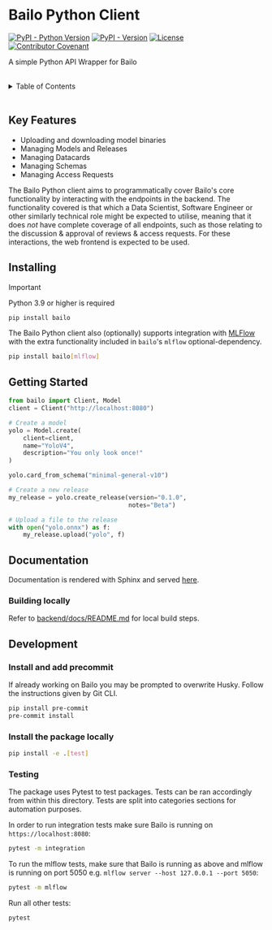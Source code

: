 # Bailo Python Client

[![PyPI - Python Version][pypi-python-version-shield]][pypi-url] [![PyPI - Version][pypi-version-shield]][pypi-url]
[![License][license-shield]][license-url] [![Contributor Covenant][code-of-conduct-shield]][code-of-conduct-url]

A simple Python API Wrapper for Bailo

<br />

<!-- TABLE OF CONTENTS -->
<details>
    <summary>Table of Contents</summary>
    <ol>
        <li>
            <a href="#key-features">Key Features</a>
        </li>
        <li>
            <a href="#installing">Installing</a>
        </li>
        <li>
            <a href="#getting-started">Getting Started</a>
        </li>
        <li>
            <a href="#documentation">Documentation</a>
            <ul>
                <li><a href="#building-locally">Building Locally</a></li>
            </ul>
        </li>
        <li>
            <a href="#development">Development</a>
            <ul>
                <li><a href="#install-and-add-precommit">Install and add precommit</a></li>
                <li><a href="#install-the-package-locally">Install the package locally</a></li>
                <li><a href="#testing">Testing</a></li>
            </ul>
        </li>
    </ol>
</details>

<br />

## Key Features

- Uploading and downloading model binaries
- Managing Models and Releases
- Managing Datacards
- Managing Schemas
- Managing Access Requests

The Bailo Python client aims to programmatically cover Bailo's core functionality by interacting with the endpoints in
the backend. The functionality covered is that which a Data Scientist, Software Engineer or other similarly technical
role might be expected to utilise, meaning that it does _not_ have complete coverage of all endpoints, such as those
relating to the discussion & approval of reviews & access requests. For these interactions, the web frontend is expected
to be used.

## Installing

<!-- prettier-ignore-start -->
> [!IMPORTANT]
> Python 3.9 or higher is required
<!-- prettier-ignore-end -->

```bash
pip install bailo
```

The Bailo Python client also (optionally) supports integration with [MLFlow](https://mlflow.org/) with the extra
functionality included in `bailo`'s `mlflow` optional-dependency.

```bash
pip install bailo[mlflow]
```

## Getting Started

```python
from bailo import Client, Model
client = Client("http://localhost:8080")

# Create a model
yolo = Model.create(
    client=client,
    name="YoloV4",
    description="You only look once!"
)

yolo.card_from_schema("minimal-general-v10")

# Create a new release
my_release = yolo.create_release(version="0.1.0",
                                 notes="Beta")

# Upload a file to the release
with open("yolo.onnx") as f:
    my_release.upload("yolo", f)
```

## Documentation

Documentation is rendered with Sphinx and served [here](https://gchq.github.io/Bailo/docs/python/index.html).

### Building locally

Refer to [backend/docs/README.md](../../backend/docs/README.md) for local build steps.

## Development

### Install and add precommit

If already working on Bailo you may be prompted to overwrite Husky. Follow the instructions given by Git CLI.

```bash
pip install pre-commit
pre-commit install
```

### Install the package locally

```bash
pip install -e .[test]
```

### Testing

The package uses Pytest to test packages. Tests can be ran accordingly from within this directory. Tests are split into
categories sections for automation purposes.

In order to run integration tests make sure Bailo is running on `https://localhost:8080`:

```bash
pytest -m integration
```

To run the mlflow tests, make sure that Bailo is running as above and mlflow is running on port 5050 e.g.
`mlflow server --host 127.0.0.1 --port 5050`:

```bash
pytest -m mlflow
```

Run all other tests:

```bash
pytest
```

<!-- MARKDOWN LINKS & IMAGES -->
<!-- https://www.markdownguide.org/basic-syntax/#reference-style-links -->

[pypi-url]: https://pypi.org/project/bailo/
[pypi-version-shield]: https://img.shields.io/pypi/v/bailo?style=for-the-badge
[pypi-python-version-shield]: https://img.shields.io/pypi/pyversions/bailo?style=for-the-badge
[license-shield]: https://img.shields.io/github/license/gchq/bailo.svg?style=for-the-badge
[license-url]: https://github.com/gchq/Bailo/blob/main/LICENSE.txt
[code-of-conduct-shield]: https://img.shields.io/badge/Contributor%20Covenant-2.1-4baaaa.svg?style=for-the-badge
[code-of-conduct-url]: https://github.com/gchq/Bailo/blob/main/CODE_OF_CONDUCT.md

